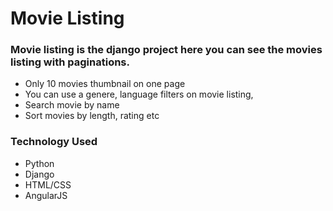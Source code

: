 # Movie Listing

### Movie listing is the django project here you can see the movies listing with paginations.

- Only 10 movies thumbnail on one page
- You can use a genere, language filters on movie listing, 
- Search movie by name
- Sort movies by length, rating etc


### Technology Used
- Python
- Django
- HTML/CSS
- AngularJS
